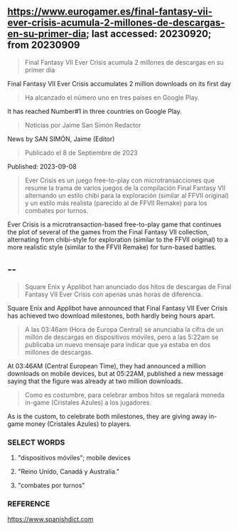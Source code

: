 ## https://www.eurogamer.es/final-fantasy-vii-ever-crisis-acumula-2-millones-de-descargas-en-su-primer-dia; last accessed: 20230920; from 20230909


> Final Fantasy VII Ever Crisis acumula 2 millones de descargas en su primer día

Final Fantasy VII Ever Crisis accumulates 2 million downloads on its first day

> Ha alcanzado el número uno en tres países en Google Play.

It has reached Number#1 in three countries on Google Play.

> Noticias por Jaime San Simón Redactor

News by SAN SIMÓN, Jaime (Editor)

> Publicado el 8 de Septiembre de 2023

Published: 2023-09-08

> Ever Crisis es un juego free-to-play con microtransacciones que resume la trama de varios juegos de la compilación Final Fantasy VII alternando un estilo chibi para la exploración (similar al FFVII original) y un estilo más realista (parecido al de FFVII Remake) para los combates por turnos. 

Ever Crisis is a  microtransaction-based free-to-play game that continues the plot of several of the games from the Final Fantasy VII collection, alternating from chibi-style for exploration (similar to the FFVII original) to a more realistic style (similar to the FFVII Remake) for turn-based battles.

## --

> Square Enix y Applibot han anunciado dos hitos de descargas de Final Fantasy VII Ever Crisis con apenas unas horas de diferencia.

Square Enix and Applibot have announced that Final Fantasy VII Ever Crisis has achieved two download milestones, both hardly being hours apart.

> A las 03:46am (Hora de Europa Central) se anunciaba la cifra de un millón de descargas en dispositivos móviles, pero a las 5:22am se publicaba un nuevo mensaje para indicar que ya estaba en dos millones de descargas.

At 03:46AM (Central European Time), they had announced a million downloads on mobile devices, but at 05:22AM, published a new message saying that the figure was already at two million downloads.

> Como es costumbre, para celebrar ambos hitos se regalará moneda in-game (Cristales Azules) a los jugadores.

As is the custom, to celebrate both milestones, they are giving away in-game money (Cristales Azules) to players.

### SELECT WORDS

1) "dispositivos móviles"; mobile devices

2) "Reino Unido, Canadá y Australia."

3) "combates por turnos"

### REFERENCE

https://www.spanishdict.com
